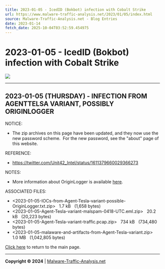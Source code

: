 ```yaml
---
title: 2023-01-05 - IcedID (Bokbot) infection with Cobalt Strike
url: https://www.malware-traffic-analysis.net/2023/01/05/index.html
source: Malware-Traffic-Analysis.net - Blog Entries
date: 2023-01-14
fetch_date: 2025-10-04T03:52:59.454975
---
```


# 2023-01-05 - IcedID (Bokbot) infection with Cobalt Strike

[![](../../../site-logo-01.gif)](../../../index.html)

---

## 2023-01-05 (THURSDAY) - INFECTION FROM AGENTTELSA VARIANT, POSSIBLY ORIGINLOGGER

NOTICE:

* The zip archives on this page have been updated, and they now use the new password scheme.  For the new password, see the "about" page of this website.

REFERENCE:

* <https://twitter.com/Unit42_Intel/status/1611379660029366273>

NOTES:

* More information about OriginLogger is available [here](https://unit42.paloaltonetworks.com/originlogger/).

ASSOCIATED FILES:

* <2023-01-05-IOCs-from-Agent-Tesla-variant-possible-OriginLogger.txt.zip>   1.7 kB   (1,658 bytes)
* <2023-01-05-Agent-Tesla-variant-malspam-0418-UTC.eml.zip>   20.2 kB   (20,223 bytes)
* <2023-01-05-Agent-Tesla-variant-traffic.pcap.zip>   734 kB   (734,480 bytes)
* <2023-01-05-malaware-and-artifacts-from-Agent-Tesla-variant.zip>   1.0 MB   (1,042,805 bytes)

[Click here](../../../index.html) to return to the main page.

---

**Copyright © 2024** | [Malware-Traffic-Analysis.net](../../../index.html)